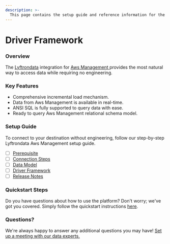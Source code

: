 ```yaml
---
description: >-
  This page contains the setup guide and reference information for the Aws Management source connector.
---
```


# Driver Framework

### Overview

The [Lyftrondata](https://www.lyftrondata.com/) integration for [Aws Management](https://www.lyftrondata.com/integration/aws-management/)[ ](https://www.lyftrondata.com/integration/aws-management/)provides the most natural way to access data while requiring no engineering.

### Key Features

* Comprehensive incremental load mechanism.
* Data from Aws Management is available in real-time.&#x20;
* ANSI SQL is fully supported to query data with ease.
* Ready to query Aws Management relational schema model.

### Setup Guide

To connect to your destination without engineering, follow our step-by-step Lyftrondata Aws Management setup guide.

* [ ] [Prerequisite](../../business-analytics/aws-management/prerequisite.md)
* [ ] [Connection Steps](../../business-analytics/aws-management/connection-steps.md)
* [ ] [Data Model](../../business-analytics/aws-management/data-model/)
* [ ] [Driver Framework](../../business-analytics/aws-management/driver-framework/)
* [ ] [Release Notes](../../business-analytics/aws-management/release-notes.md)

### Quickstart Steps

Do you have questions about how to use the platform? Don't worry; we've got you covered. Simply follow the quickstart instructions [here](../../../quickstart-steps.md).

### Questions? <a href="#questions" id="questions"></a>

We're always happy to answer any additional questions you may have! [Set up a meeting with our data experts.](https://www.lyftrondata.com/book-a-meeting/)


